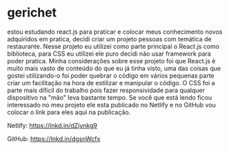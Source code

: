 # gerichet
estou estudando react.js para praticar e colocar meus conhecimento novos adquiridos em pratica, decidi criar um projeto pessoas com temática de restaurante.
Nesse projeto eu utilizei como parte principal o React.js como biblioteca, para CSS eu utilizei ele puro decidi não usar framework para poder pratica.
Minha considerações sobre esse projeto foi que React.js è muito mais vasto de conteúdo do que eu já tinha visto, uma das coisas que gostei utilizando-o foi poder quebrar o código em vários pequenas parte criar um facilitação na hora de estilizar e manipular o código. O CSS foi a parte mais difícil do trabalho pois fazer responsividade para qualquer dispositivo na "mão" leva bastante tempo.
Se você que está lendo ficou interessado no meu projeto ele esta publicado no Netlify e no GitHub vou colocar o link para eles aqui na publicação.



Netlify: https://lnkd.in/dZjynkg9

GitHub: https://lnkd.in/dgsnWcfx
